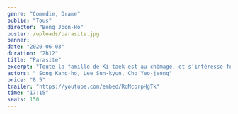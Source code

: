 ```yaml
---
genre: "Comedie, Drame"
public: "Tous"
director: "Bong Joon-Ho"
poster: /uploads/parasite.jpg
banner:
date: "2020-06-03"
duration: "2h12"
title: "Parasite"
excerpt: "Toute la famille de Ki-taek est au chômage, et s’intéresse fortement au train de vie de la richissime famille Park. Un jour, leur fils réussit à se faire recommander pour donner des cours particuliers d’anglais chez les Park. C’est le début d’un engrenage incontrôlable, dont personne ne sortira véritablement indemne…"
actors: " Song Kang-ho, Lee Sun-kyun, Cho Yeo-jeong"
price: "8.5"
trailer: "https://youtube.com/embed/RqNcorpHgTk"
time: "17:15"
seats: 150
---
```

